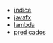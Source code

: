 - [indice](indice.md/indice.md)
- [javafx](javafx.md/indice.md)
- [lambda](lambda.md/indice.md)
- [predicados](predicados.md/indice.md)
